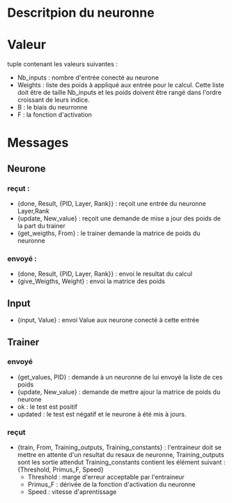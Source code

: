 
# Descritpion du neuronne

# Valeur

tuple contenant les valeurs suivantes :

* Nb_inputs : nombre d'entrée conecté au neurone
* Weights : liste des poids à appliqué aux entrée pour le calcul. Cette liste doit être de taille Nb_inputs et les poids doivent être rangé dans l'ordre croissant de leurs indice.
* B : le biais du neurronne
* F : la fonction d'activation


# Messages

## Neurone

### reçut :

* {done, Result, {PID, Layer, Rank}} : reçoit une entrée du neuronne Layer,Rank
* {update, New_value} : reçoit une demande de mise a jour des poids de la part du trainer
* {get_weigths, From} : le trainer demande la matrice de poids du neuronne

### envoyé :

* {done, Result, {PID, Layer, Rank}} : envoi le resultat du calcul
* {give_Weigths, Weight} : envoi la matrice des poids

## Input

* {input, Value} : envoi Value aux neurone conecté à cette entrée

## Trainer

### envoyé
* {get_values, PID} : demande à un neuronne de lui envoyé la liste de ces poids
* {update, New_value} : demande de mettre ajour la matrice de poids du neurone
* ok : le test est positif
* updated : le test est négatif et le neurone à été mis à jours. 

### reçut
* {train, From, Training_outputs, Training_constants} : l'entraineur doit se mettre en attente d'un resultat du resaux de neuronne, Training_outputs sont les sortie attendut
Training_constants contient les élément suivant : {Threshold, Primus_F, Speed}
	* Threshold : marge d'erreur acceptable par l'entraineur
	* Primus_F : dérivée de la fonction d'activation du neuronne
	* Speed : vitesse d'aprentissage

